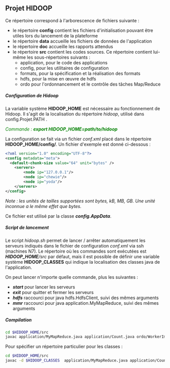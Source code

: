 Projet **HIDOOP**
-------------------------------

Ce répertoire correspond à l'arborescence de fichiers suivante :

- le répertoire **config** contient les fichiers d'initialisation pouvant être utiles lors du lancement de la plateforme
- le répertoire **data** accueille les fichiers de données de l'application
- le répertoire **doc** accueille les rapports attendus
- le répertoire **src** contient les codes sources. Ce répertoire contient lui-même les sous-répertoires suivants :
  - application, pour le code des applications
  - config, pour les utilitaires de configuration
  - formats, pour la spécification et la réalisation des formats
  - hdfs, pour la mise en œuvre de hdfs
  - ordo pour l'ordonnancement et le contrôle des tâches Map/Reduce

##### Configuration de Hidoop
La variable système **HIDOOP_HOME** est nécessaire au fonctionnement de Hidoop. Il s'agit de la localisation du répertoire *hidoop*, utilisé dans config.Projet.PATH .

  <span style="color:green">*Commande : **export HIDOOP_HOME=path/to/hidoop***</span>

La configuration se fait via un fichier *conf.xml* placé dans le répertoire **HIDOOP_HOME/config/**.
Un fichier d'exemple est donné ci-dessous :
```xml
<?xml version="1.0" encoding="UTF-8"?>
<config metadata="meta">
  <default-chunk-size value="64" unit="bytes" />
    <servers>
        <node ip="127.0.0.1"/>
        <node ip="chewie"/>
        <node ip="yoda"/>
    </servers>
</config>
```

*Note : les unités de tailles supportées sont bytes, kB, MB, GB. Une unité inconnue a le même effet que bytes.*

Ce fichier est utilisé par la classe ***config.AppData***. 

##### Script de lancement 
Le script *hidoop.sh* permet de lancer / arrêter automatiquement les serveurs indiqués dans le fichier de configuration *conf.xml* via ssh (machines N7).
Le répertoire où les commandes sont exécutées est ***HIDOOP_HOME**/src* par défaut, mais il est possible de définir une variable système **HIDOOP_CLASSES** qui indique la localisation des classes java de l'application.

On peut lancer n'importe quelle commande, plus les suivantes :  
 - ***start*** pour lancer les serveurs 
 - ***exit*** pour quitter et fermer les serveurs
 - ***hdfs*** raccourci pour java hdfs.HdfsClient, suivi des mêmes arguments
 - ***mmr*** raccourci pour java application.MyMapReduce, suivi des mêmes arguments 


##### Compilation

```bash
cd $HIDOOP_HOME/src
javac application/MyMapReduce.java application/Count.java ordo/WorkerImpl.java hdfs/HdfsClient.java hdfs/HdfsServer.java
```
 
Pour spécifier un répertoire particulier pour les classes :
```bash
cd $HIDOOP_HOME/src
javac -d $HIDOOP_CLASSES  application/MyMapReduce.java application/Count.java ordo/WorkerImpl.java hdfs/HdfsClient.java hdfs/HdfsServer.java
```